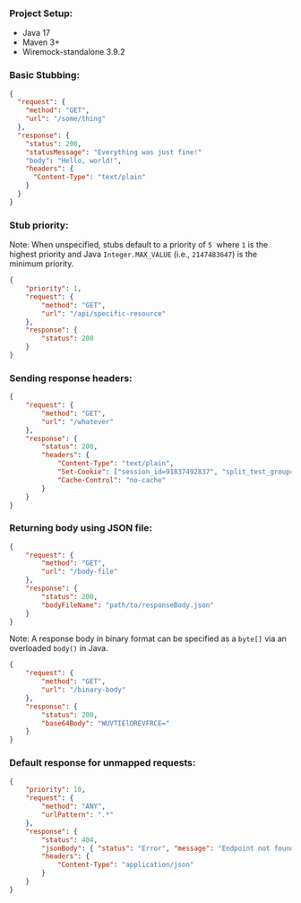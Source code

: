 ### Project Setup:

* Java 17
* Maven 3+
* Wiremock-standalone 3.9.2

### Basic Stubbing:

```json
{
  "request": {
    "method": "GET",
    "url": "/some/thing"
  },
  "response": {
    "status": 200,
    "statusMessage": "Everything was just fine!"
    "body": "Hello, world!",
    "headers": {
      "Content-Type": "text/plain"
    }
  }
}
```

### Stub priority: 

Note: When unspecified, stubs default to a priority of `5`  where `1` is the highest priority and Java `Integer.MAX_VALUE` (i.e., `2147483647`) is the minimum priority.

```json
{
    "priority": 1,
    "request": {
        "method": "GET",
        "url": "/api/specific-resource"
    },
    "response": {
        "status": 200
    }
}
```

### Sending response headers:

```json
{
    "request": {
        "method": "GET",
        "url": "/whatever"
    },
    "response": {
        "status": 200,
        "headers": {
            "Content-Type": "text/plain",
            "Set-Cookie": ["session_id=91837492837", "split_test_group=B"],
            "Cache-Control": "no-cache"
        }
    }
}
```

### Returning body using JSON file:

```json
{
    "request": {
        "method": "GET",
        "url": "/body-file"
    },
    "response": {
        "status": 200,
        "bodyFileName": "path/to/responseBody.json"
    }
}
```

Note: A response body in binary format can be specified as a `byte[]` via an overloaded `body()` in Java.

```json
{
    "request": {
        "method": "GET",
        "url": "/binary-body"
    },
    "response": {
        "status": 200,
        "base64Body": "WUVTIElOREVFRCE="
    }
}
```

### Default response for unmapped requests:

```json
{
    "priority": 10,
    "request": {
        "method": "ANY",
        "urlPattern": ".*"
    },
    "response": {
        "status": 404,
        "jsonBody": { "status": "Error", "message": "Endpoint not found" },
        "headers": {
            "Content-Type": "application/json"
        }
    }
}
```